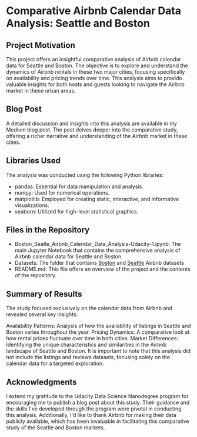 # Comparative Airbnb Calendar Data Analysis: Seattle and Boston

## Project Motivation
This project offers an insightful comparative analysis of Airbnb calendar data for Seattle and Boston. The objective is to explore and understand the dynamics of Airbnb rentals in these two major cities, focusing specifically on availability and pricing trends over time. This analysis aims to provide valuable insights for both hosts and guests looking to navigate the Airbnb market in these urban areas.

## Blog Post
A detailed discussion and insights into this analysis are available in my Medium blog post. The post delves deeper into the comparative study, offering a richer narrative and understanding of the Airbnb market in these cities.

## Libraries Used
The analysis was conducted using the following Python libraries:

- pandas: Essential for data manipulation and analysis.
- numpy: Used for numerical operations.
- matplotlib: Employed for creating static, interactive, and informative visualizations.
- seaborn: Utilized for high-level statistical graphics.

## Files in the Repository
- Boston_Seatle_Airbnb_Calendar_Data_Analysis-Udacity-1.ipynb: The main Jupyter Notebook that contains the comprehensive analysis of Airbnb calendar data for Seattle and Boston.
- Datasets: The folder that contains [Boston](https://www.kaggle.com/datasets/airbnb/boston) and [Seattle](https://www.kaggle.com/datasets/airbnb/seattle/data) Airbnb datasets
- README.md: This file offers an overview of the project and the contents of the repository.

## Summary of Results
The study focused exclusively on the calendar data from Airbnb and revealed several key insights:

Availability Patterns: Analysis of how the availability of listings in Seattle and Boston varies throughout the year.
Pricing Dynamics: A comparative look at how rental prices fluctuate over time in both cities.
Market Differences: Identifying the unique characteristics and similarities in the Airbnb landscape of Seattle and Boston.
It is important to note that this analysis did not include the listings and reviews datasets, focusing solely on the calendar data for a targeted exploration.

## Acknowledgments
I extend my gratitude to the Udacity Data Science Nanodegree program for encouraging me to publish a blog post about this study. Their guidance and the skills I've developed through the program were pivotal in conducting this analysis. Additionally, I'd like to thank Airbnb for making their data publicly available, which has been invaluable in facilitating this comparative study of the Seattle and Boston markets.

